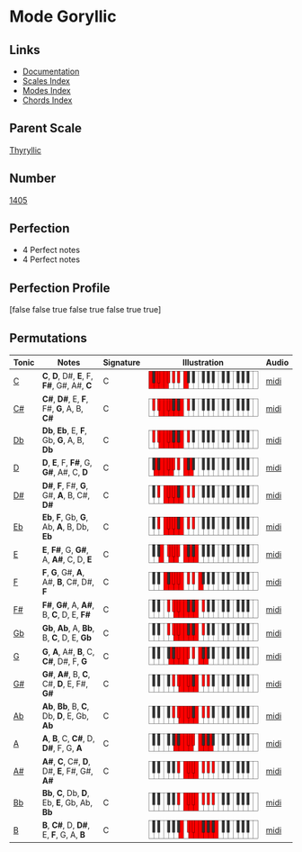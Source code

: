 # Mode Goryllic

## Links

- [Documentation](index.md)
- [Scales Index](Scales.md)
- [Modes Index](Modes.md)
- [Chords Index](Chords.md)

## Parent Scale

[Thyryllic](ScaleThyryllic.md)

## Number

[1405](https://ianring.com/musictheory/scales/1405)

## Perfection

- 4 Perfect notes
- 4 Perfect notes

## Perfection Profile

[false false true false true false true true]

## Permutations

| Tonic | Notes | Signature | Illustration | Audio |
|-------|-------|-----------|--------------|-------|
| [C](ModeCNaturalGoryllic.md) | **C**, **D**, D#, **E**, F, **F#**, G#, A#, **C** | C | ![CNaturalGoryllic](ModeCNaturalGoryllic.png) | [midi](https://github.com/edipermadi/music/blob/main/docs/ModeCNaturalGoryllic.mid?raw=true) |
| [C#](ModeCSharpGoryllic.md) | **C#**, **D#**, E, **F**, F#, **G**, A, B, **C#** | C | ![CSharpGoryllic](ModeCSharpGoryllic.png) | [midi](https://github.com/edipermadi/music/blob/main/docs/ModeCSharpGoryllic.mid?raw=true) |
| [Db](ModeDFlatGoryllic.md) | **Db**, **Eb**, E, **F**, Gb, **G**, A, B, **Db** | C | ![DFlatGoryllic](ModeDFlatGoryllic.png) | [midi](https://github.com/edipermadi/music/blob/main/docs/ModeDFlatGoryllic.mid?raw=true) |
| [D](ModeDNaturalGoryllic.md) | **D**, **E**, F, **F#**, G, **G#**, A#, C, **D** | C | ![DNaturalGoryllic](ModeDNaturalGoryllic.png) | [midi](https://github.com/edipermadi/music/blob/main/docs/ModeDNaturalGoryllic.mid?raw=true) |
| [D#](ModeDSharpGoryllic.md) | **D#**, **F**, F#, **G**, G#, **A**, B, C#, **D#** | C | ![DSharpGoryllic](ModeDSharpGoryllic.png) | [midi](https://github.com/edipermadi/music/blob/main/docs/ModeDSharpGoryllic.mid?raw=true) |
| [Eb](ModeEFlatGoryllic.md) | **Eb**, **F**, Gb, **G**, Ab, **A**, B, Db, **Eb** | C | ![EFlatGoryllic](ModeEFlatGoryllic.png) | [midi](https://github.com/edipermadi/music/blob/main/docs/ModeEFlatGoryllic.mid?raw=true) |
| [E](ModeENaturalGoryllic.md) | **E**, **F#**, G, **G#**, A, **A#**, C, D, **E** | C | ![ENaturalGoryllic](ModeENaturalGoryllic.png) | [midi](https://github.com/edipermadi/music/blob/main/docs/ModeENaturalGoryllic.mid?raw=true) |
| [F](ModeFNaturalGoryllic.md) | **F**, **G**, G#, **A**, A#, **B**, C#, D#, **F** | C | ![FNaturalGoryllic](ModeFNaturalGoryllic.png) | [midi](https://github.com/edipermadi/music/blob/main/docs/ModeFNaturalGoryllic.mid?raw=true) |
| [F#](ModeFSharpGoryllic.md) | **F#**, **G#**, A, **A#**, B, **C**, D, E, **F#** | C | ![FSharpGoryllic](ModeFSharpGoryllic.png) | [midi](https://github.com/edipermadi/music/blob/main/docs/ModeFSharpGoryllic.mid?raw=true) |
| [Gb](ModeGFlatGoryllic.md) | **Gb**, **Ab**, A, **Bb**, B, **C**, D, E, **Gb** | C | ![GFlatGoryllic](ModeGFlatGoryllic.png) | [midi](https://github.com/edipermadi/music/blob/main/docs/ModeGFlatGoryllic.mid?raw=true) |
| [G](ModeGNaturalGoryllic.md) | **G**, **A**, A#, **B**, C, **C#**, D#, F, **G** | C | ![GNaturalGoryllic](ModeGNaturalGoryllic.png) | [midi](https://github.com/edipermadi/music/blob/main/docs/ModeGNaturalGoryllic.mid?raw=true) |
| [G#](ModeGSharpGoryllic.md) | **G#**, **A#**, B, **C**, C#, **D**, E, F#, **G#** | C | ![GSharpGoryllic](ModeGSharpGoryllic.png) | [midi](https://github.com/edipermadi/music/blob/main/docs/ModeGSharpGoryllic.mid?raw=true) |
| [Ab](ModeAFlatGoryllic.md) | **Ab**, **Bb**, B, **C**, Db, **D**, E, Gb, **Ab** | C | ![AFlatGoryllic](ModeAFlatGoryllic.png) | [midi](https://github.com/edipermadi/music/blob/main/docs/ModeAFlatGoryllic.mid?raw=true) |
| [A](ModeANaturalGoryllic.md) | **A**, **B**, C, **C#**, D, **D#**, F, G, **A** | C | ![ANaturalGoryllic](ModeANaturalGoryllic.png) | [midi](https://github.com/edipermadi/music/blob/main/docs/ModeANaturalGoryllic.mid?raw=true) |
| [A#](ModeASharpGoryllic.md) | **A#**, **C**, C#, **D**, D#, **E**, F#, G#, **A#** | C | ![ASharpGoryllic](ModeASharpGoryllic.png) | [midi](https://github.com/edipermadi/music/blob/main/docs/ModeASharpGoryllic.mid?raw=true) |
| [Bb](ModeBFlatGoryllic.md) | **Bb**, **C**, Db, **D**, Eb, **E**, Gb, Ab, **Bb** | C | ![BFlatGoryllic](ModeBFlatGoryllic.png) | [midi](https://github.com/edipermadi/music/blob/main/docs/ModeBFlatGoryllic.mid?raw=true) |
| [B](ModeBNaturalGoryllic.md) | **B**, **C#**, D, **D#**, E, **F**, G, A, **B** | C | ![BNaturalGoryllic](ModeBNaturalGoryllic.png) | [midi](https://github.com/edipermadi/music/blob/main/docs/ModeBNaturalGoryllic.mid?raw=true) |
